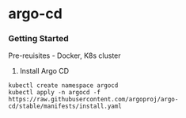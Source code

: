 # argo-cd

### Getting Started

Pre-reuisites - Docker, K8s cluster

1. Install Argo CD
```
kubectl create namespace argocd
kubectl apply -n argocd -f https://raw.githubusercontent.com/argoproj/argo-cd/stable/manifests/install.yaml
```
